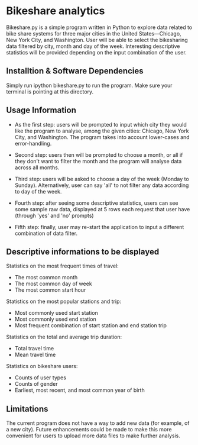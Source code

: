 # Bikeshare analytics

Bikeshare.py is a simple program written in Python to explore data related to bike share systems for three major cities in the United States—Chicago, New York City, and Washington. User will be able to select the bikesharing data filtered by city, month and day of the week. Interesting descriptive statistics will be provided depending on the input combination of the user.

## Installtion & Software Dependencies 

Simply run ipython bikeshare.py to run the program. Make sure your terminal is pointing at this directory. 

## Usage Information

- As the first step: users will be prompted to input which city they would like the program to analyse, among the given cities: Chicago, New York City, and Washington. The program takes into account lower-cases and error-handling. 

- Second step: users then will be prompted to choose a month, or all if they don't want to filter the month and the program will analyse data across all months.

- Third step: users will be asked to choose a day of the week (Monday to Sunday). Alternatively, user can say 'all' to not filter any data according to day of the week.

- Fourth step: after seeing some descriptive statistics, users can see some sample raw data, displayed at 5 rows each request that user have (through 'yes' and 'no' prompts)

- Fifth step: finally, user may re-start the application to input a different combination of data filter.

## Descriptive informations to be displayed

Statistics on the most frequent times of travel:
- The most common month
- The most common day of week
- The most common start hour

Statistics on the most popular stations and trip:
- Most commonly used start station
- Most commonly used end station
- Most frequent combination of start station and end station trip

Statistics on the total and average trip duration:
- Total travel time
- Mean travel time

Statistics on bikeshare users:
- Counts of user types
- Counts of gender
- Earliest, most recent, and most common year of birth

## Limitations

The current program does not have a way to add new data (for example, of a new city). Future enhancements could be made to make this more convenient for users to upload more data files to make further analysis.

